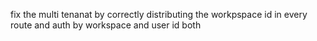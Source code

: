 fix the multi tenanat by correctly distributing the workpspace id in every route 
and auth by workspace and user id both

